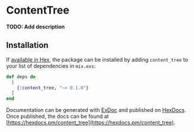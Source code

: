 # ContentTree

**TODO: Add description**

## Installation

If [available in Hex](https://hex.pm/docs/publish), the package can be installed
by adding `content_tree` to your list of dependencies in `mix.exs`:

```elixir
def deps do
  [
    {:content_tree, "~> 0.1.0"}
  ]
end
```

Documentation can be generated with [ExDoc](https://github.com/elixir-lang/ex_doc)
and published on [HexDocs](https://hexdocs.pm). Once published, the docs can
be found at [https://hexdocs.pm/content_tree](https://hexdocs.pm/content_tree).

